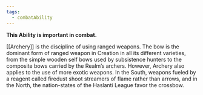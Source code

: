 ```yaml
---
tags:
  - combatAbility
---
```

**This Ability is important in combat.**

[[Archery]] is the discipline of using ranged weapons. The bow is the dominant form of ranged weapon in Creation in all its different varieties, from the simple wooden self bows used by subsistence hunters to the composite bows carried by the Realm’s archers. However, Archery also applies to the use of more exotic weapons. In the South, weapons fueled by a reagent called firedust shoot streamers of flame rather than arrows, and in the North, the nation-states of the Haslanti League favor the crossbow.